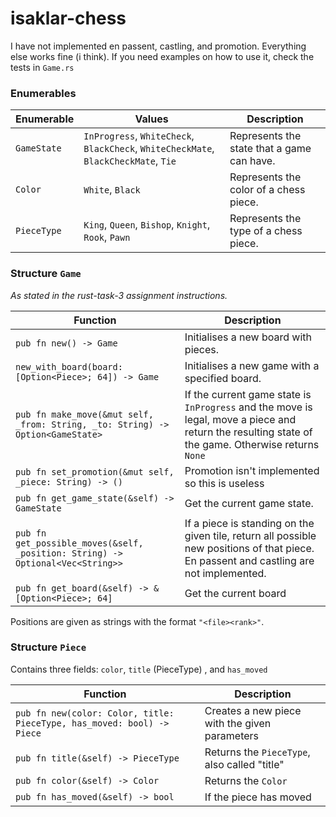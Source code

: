 # isaklar-chess
I have not implemented en passent, castling, and promotion. Everything else works fine (i think). If you need examples on how to use it, check the tests in `Game.rs`
### Enumerables
| **Enumerable** | **Values** | **Description** |
|----------------|------------|-----------------|
| `GameState`    | `InProgress`, `WhiteCheck`, `BlackCheck`, `WhiteCheckMate`, `BlackCheckMate`, `Tie` | Represents the state that a game can have. |
| `Color`       | `White`, `Black` | Represents the color of a chess piece. |
| `PieceType`    | `King`, `Queen`, `Bishop`, `Knight`, `Rook`, `Pawn` | Represents the type of a chess piece. |


### Structure `Game`
*As stated in the rust-task-3 assignment instructions.*

| **Function** | **Description** |
|--------------|-----------------|
| `pub fn new() -> Game` | Initialises a new board with pieces. |
| `new_with_board(board: [Option<Piece>; 64]) -> Game` | Initialises a new game with a specified board. |
| `pub fn make_move(&mut self, _from: String, _to: String) -> Option<GameState>` | If the current game state is `InProgress` and the move is legal, move a piece and return the resulting state of the game. Otherwise returns `None` |
| `pub fn set_promotion(&mut self, _piece: String) -> ()` | Promotion isn't implemented so this is useless |
| `pub fn get_game_state(&self) -> GameState` | Get the current game state. |
| `pub fn get_possible_moves(&self, _position: String) -> Optional<Vec<String>>` | If a piece is standing on the given tile, return all possible new positions of that piece. En passent and castling are not implemented. |
|`pub fn get_board(&self) -> &[Option<Piece>; 64]` | Get the current board |



Positions are given as strings with the format `"<file><rank>"`.

### Structure `Piece`
Contains three fields: `color`, `title` (PieceType) , and `has_moved`

| **Function** | **Description** |
|--------------|-----------------|
| `pub fn new(color: Color, title: PieceType, has_moved: bool) -> Piece `| Creates a new piece with the given parameters |
| `pub fn title(&self) -> PieceType` | Returns the `PieceType`, also called "title"|
| `pub fn color(&self) -> Color ` | Returns the `Color` | 
| `pub fn has_moved(&self) -> bool ` | If the piece has moved| 